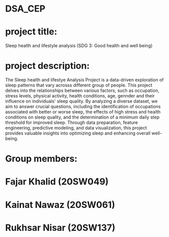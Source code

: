 # DSA_CEP
# project title: 
Sleep health and lifestyle analysis (SDG 3: Good health and well being)

# project description: 
The Sleep health and lifestye Analysis Project is a data-driven exploration of sleep patterns that vary acrosss different group of people. This project delves into the relationships between various factors, such as occupation, stress levels, physical activity, health conditions, age, gennder and their influence on individuals' sleep quality. By analyzing a diverse dataset, we aim to answer crucial questions, including the identification of occupations associated with better or worse sleep, the effects of high stress and health conditions on sleep quality, and the determination of a minimum daily step threshold for improved sleep. Through data preparation, feature engineering, predictive modeling, and data visualization, this project provides valuable insights into optimizing sleep and enhancing overall well-being.

# Group members:
# Fajar Khalid (20SW049)
# Kainat Nawaz (20SW061)
# Rukhsar Nisar (20SW137)
